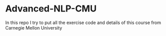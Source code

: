 # Advanced-NLP-CMU
In this repo I try to put all the exercise code and details of this course from  Carnegie Mellon University
